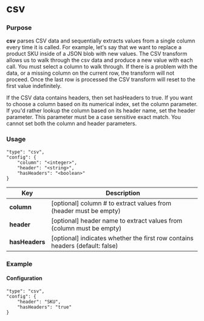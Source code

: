 # csv

### Purpose

**csv** parses CSV data and sequentially extracts values from a single column every time it is called. For example, let's say that we want to replace a product SKU inside of a JSON blob with new values. The CSV transform allows us to walk through the csv data and produce a new value with each call. You must select a column to walk through. If there is a problem with the data, or a missing column on the current row, the transform will not proceed. Once the last row is processed the CSV transform will reset to the first value indefinitely.

If the CSV data contains headers, then set hasHeaders to true.
If you want to choose a column based on its numerical index, set the column parameter.
If you'd rather lookup the column based on its header name, set the header parameter. This parameter must be a case sensitive exact match.
You cannot set both the column and header parameters.

### Usage

```
"type": "csv",
"config": {
    "column": "<integer>",
    "header": "<string>",
    "hasHeaders": "<boolean>"
}
```

| Key                | Description                                                                                                                                                                                           |
| ------------------ | ----------------------------------------------------------------------------------------------------------------------------------------------------------------------------------------------------- |
| **column**        | [optional] column # to extract values from (header must be empty)
| **header**        | [optional] header name to extract values from (column must be empty)
| **hasHeaders**        | [optional] indicates whether the first row contains headers (default: false)

### Example

#### Configuration

```
"type": "csv",
"config": {
    "header": "SKU",
    "hasHeaders": "true"
}
```
